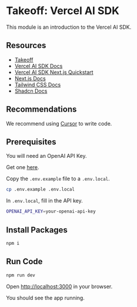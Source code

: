 # Takeoff: Vercel AI SDK

This module is an introduction to the Vercel AI SDK.

## Resources

- [Takeoff](https://JoinTakeoff.com)
- [Vercel AI SDK Docs](https://sdk.vercel.ai/docs/introduction)
- [Vercel AI SDK Next.js Quickstart](https://sdk.vercel.ai/docs/getting-started/nextjs-app-router)
- [Next.js Docs](https://nextjs.org/docs)
- [Tailwind CSS Docs](https://tailwindcss.com/docs/installation)
- [Shadcn Docs](https://ui.shadcn.com/docs)

## Recommendations

We recommend using [Cursor](https://cursor.sh/) to write code.

## Prerequisites

You will need an OpenAI API Key.

Get one [here](https://platform.openai.com/api-keys).

Copy the `.env.example` file to a `.env.local`.

```bash
cp .env.example .env.local
```

In `.env.local`, fill in the API key.

```bash
OPENAI_API_KEY=your-openai-api-key
```

## Install Packages

```bash
npm i
```

## Run Code

```bash
npm run dev
```

Open [http://localhost:3000](http://localhost:3000) in your browser.

You should see the app running.
